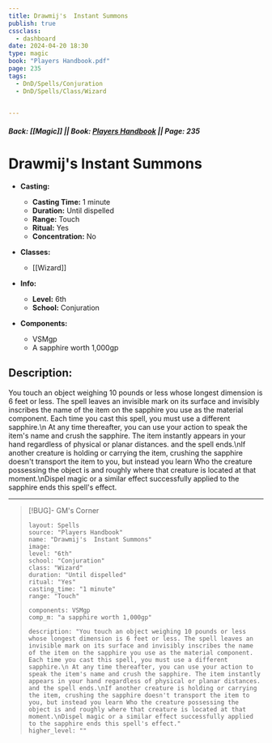 ```yaml
---
title: Drawmij's  Instant Summons
publish: true
cssclass:
  - dashboard
date: 2024-04-20 18:30
type: magic
book: "Players Handbook.pdf"
page: 235
tags:
  - DnD/Spells/Conjuration
  - DnD/Spells/Class/Wizard


---
```


##### Back: [[Magic]] || Book: [Players Handbook](https://drive.google.com/drive/folders/1O5bhpYizcIT5xxAoLOuzCRht_PVS7VSG?usp=sharing) || Page: 235

# Drawmij's  Instant Summons

- **Casting:**
    - **Casting Time:** 1 minute
    - **Duration:** Until dispelled
    - **Range:** Touch
    - **Ritual:** Yes
    - **Concentration:** No
- **Classes:**
    - [[Wizard]]

- **Info:**
    - **Level:** 6th
    - **School:** Conjuration
- **Components:**
    - VSMgp
    - A sapphire worth 1,000gp

## Description:
You touch an object weighing 10 pounds or less whose longest dimension is 6 feet or less. The spell leaves an invisible mark on its surface and invisibly inscribes the name of the item on the sapphire you use as the material component. Each time you cast this spell, you must use a different sapphire.\n At any time thereafter, you can use your action to speak the item's name and crush the sapphire. The item instantly appears in your hand regardless of physical or planar distances. and the spell ends.\nIf another creature is holding or carrying the item, crushing the sapphire doesn't transport the item to you, but instead you learn Who the creature possessing the object is and roughly where that creature is located at that moment.\nDispel magic or a similar effect successfully applied to the sapphire ends this spell's effect.



---

> [!BUG]- GM's Corner
>
> ```statblock
> layout: Spells
> source: "Players Handbook"
> name: "Drawmij's  Instant Summons"
> image: 
> level: "6th"
> school: "Conjuration"
> class: "Wizard"
> duration: "Until dispelled"
> ritual: "Yes"
> casting_time: "1 minute"
> range: "Touch"
>
> components: VSMgp
> comp_m: "a sapphire worth 1,000gp"
>
> description: "You touch an object weighing 10 pounds or less whose longest dimension is 6 feet or less. The spell leaves an invisible mark on its surface and invisibly inscribes the name of the item on the sapphire you use as the material component. Each time you cast this spell, you must use a different sapphire.\n At any time thereafter, you can use your action to speak the item's name and crush the sapphire. The item instantly appears in your hand regardless of physical or planar distances. and the spell ends.\nIf another creature is holding or carrying the item, crushing the sapphire doesn't transport the item to you, but instead you learn Who the creature possessing the object is and roughly where that creature is located at that moment.\nDispel magic or a similar effect successfully applied to the sapphire ends this spell's effect."
> higher_level: ""
> ```
